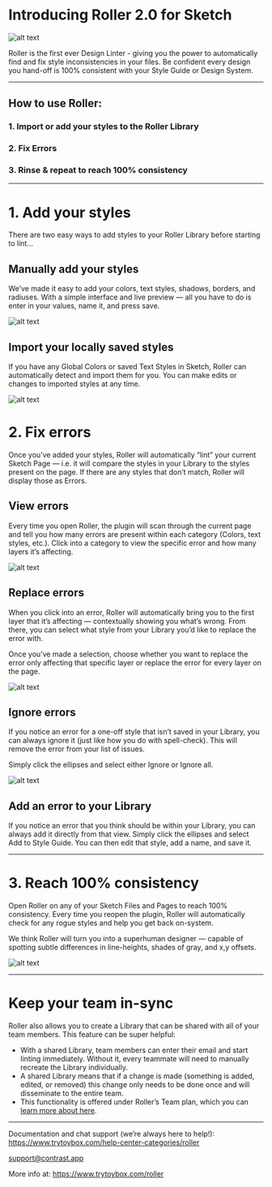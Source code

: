 # Introducing Roller 2.0 for Sketch

![alt text](https://miro.medium.com/max/5600/1*IqTLnJtGtsa_dW15H8yVcA.png "Logo Title Text 1")

Roller is the first ever Design Linter - giving you the power to automatically find and fix style inconsistencies in your files. Be confident every design you hand-off is 100% consistent with your Style Guide or Design System.

---

## How to use Roller:
### 1. Import or add your styles to the Roller Library
### 2. Fix Errors
### 3. Rinse & repeat to reach 100% consistency

---

# 1. Add your styles 
There are two easy ways to add styles to your Roller Library before starting to lint…

## Manually add your styles
We’ve made it easy to add your colors, text styles, shadows, borders, and radiuses. With a simple interface and live preview — all you have to do is enter in your values, name it, and press save.

![alt text](https://miro.medium.com/max/2000/1*t-TIkrsT1j070sWyLlaBtg.png "Logo Title Text 1")

## Import your locally saved styles
If you have any Global Colors or saved Text Styles in Sketch, Roller can automatically detect and import them for you. You can make edits or changes to imported styles at any time.

![alt text](https://miro.medium.com/max/2000/1*_d2Gt7u6cy43qxwgmqqDGA.png "Logo Title Text 1")

# 2. Fix errors
Once you’ve added your styles, Roller will automatically “lint” your current Sketch Page — i.e. it will compare the styles in your Library to the styles present on the page. If there are any styles that don’t match, Roller will display those as Errors.

## View errors
Every time you open Roller, the plugin will scan through the current page and tell you how many errors are present within each category (Colors, text styles, etc.). Click into a category to view the specific error and how many layers it’s affecting.

![alt text](https://miro.medium.com/max/2000/1*iWRPHUoqCM0LWA7HX1xTBA.png "Logo Title Text 1")

## Replace errors
When you click into an error, Roller will automatically bring you to the first layer that it’s affecting — contextually showing you what’s wrong. From there, you can select what style from your Library you’d like to replace the error with.

Once you’ve made a selection, choose whether you want to replace the error only affecting that specific layer or replace the error for every layer on the page.

![alt text](https://miro.medium.com/max/2000/1*Q-NcNTgPBdCG4edsUtP8rQ.png "Logo Title Text 1")

## Ignore errors
If you notice an error for a one-off style that isn’t saved in your Library, you can always ignore it (just like how you do with spell-check). This will remove the error from your list of issues.

Simply click the ellipses and select either Ignore or Ignore all.

![alt text](https://miro.medium.com/max/2000/1*WL9GRKgHPmUExi_YnWM3mw.png "Logo Title Text 1")

## Add an error to your Library
If you notice an error that you think should be within your Library, you can always add it directly from that view. Simply click the ellipses and select Add to Style Guide. You can then edit that style, add a name, and save it.

---

# 3. Reach 100% consistency
Open Roller on any of your Sketch Files and Pages to reach 100% consistency. Every time you reopen the plugin, Roller will automatically check for any rogue styles and help you get back on-system.

We think Roller will turn you into a superhuman designer — capable of spotting subtle differences in line-heights, shades of gray, and x,y offsets.

![alt text](https://miro.medium.com/max/2000/1*w1PcZj5P7-Z7iN4i4MixpQ.png "Logo Title Text 1")

---

# Keep your team in-sync
Roller also allows you to create a Library that can be shared with all of your team members. This feature can be super helpful:
- With a shared Library, team members can enter their email and start linting immediately. Without it, every teammate will need to manually recreate the Library individually.
- A shared Library means that if a change is made (something is added, edited, or removed) this change only needs to be done once and will disseminate to the entire team.
- This functionality is offered under Roller’s Team plan, which you can [learn more about here](https://www.toyboxsystems.com/roller).

---

Documentation and chat support (we’re always here to help!):
https://www.trytoybox.com/help-center-categories/roller

support@contrast.app


More info at:
https://www.trytoybox.com/roller
